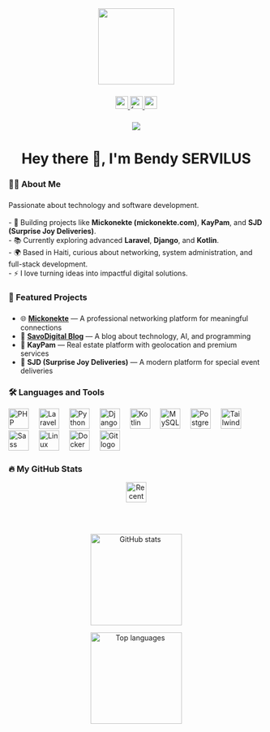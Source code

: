 <div align="center">
  <img height="150" src="https://media.giphy.com/media/M9gbBd9nbDrOTu1Mqx/giphy.gif" />
</div>

###

<div align="center">
  <a href="mailto:bendyservilus@gmail.com" target="_blank">
    <img src="https://img.shields.io/static/v1?message=Email&logo=gmail&label=&color=D14836&logoColor=white&labelColor=&style=for-the-badge" height="25" alt="email logo" />
  </a>
  <a href="https://www.facebook.com/bendy.servilus" target="_blank">
    <img src="https://img.shields.io/static/v1?message=Facebook&logo=facebook&label=&color=1877F2&logoColor=white&labelColor=&style=for-the-badge" height="25" alt="facebook logo" />
  </a>
  <a href="https://mickonekte.com" target="_blank">
    <img src="https://img.shields.io/static/v1?message=Website&logo=google-chrome&label=&color=4285F4&logoColor=white&labelColor=&style=for-the-badge" height="25" alt="website logo" />
  </a>
</div>

###

<div align="center">
  <img src="https://visitor-badge.laobi.icu/badge?page_id=bendy2509.bendy2509" />
</div>

###

<h1 align="center">Hey there 👋, I'm Bendy SERVILUS</h1>

###

<h3 align="left">👨‍💻 About Me</h3>

###

<p align="left">
  Passionate about technology and software development.<br><br>
  - 🚀 Building projects like <b>Mickonekte (mickonekte.com)</b>, <b>KayPam</b>, and <b>SJD (Surprise Joy Deliveries)</b>.<br>
  - 📚 Currently exploring advanced <b>Laravel</b>, <b>Django</b>, and <b>Kotlin</b>.<br>
  - 🌍 Based in Haiti, curious about networking, system administration, and full-stack development.<br>
  - ⚡ I love turning ideas into impactful digital solutions.
</p>

###

<h3 align="left">🚀 Featured Projects</h3>

###

<ul>
  <li>🌐 <a href="https://mickonekte.com" target="_blank"><b>Mickonekte</b></a> — A professional networking platform for meaningful connections</li>
  <li>📰 <a href="https://bsdev2509.pythonanywhere.com/" target="_blank"><b>SavoDigital Blog</b></a> — A blog about technology, AI, and programming</li>
  <li>🏡 <b>KayPam</b> — Real estate platform with geolocation and premium services</li>
  <li>🎉 <b>SJD (Surprise Joy Deliveries)</b> — A modern platform for special event deliveries</li>
</ul>

###

<h3 align="left">🛠 Languages and Tools</h3>

<div align="left">
  <!-- Languages -->
  <img src="https://img.shields.io/badge/PHP-777BB4?style=for-the-badge&logo=php&logoColor=white" height="40" alt="PHP logo" />
  <img width="12" />
  <img src="https://img.shields.io/badge/Laravel-FF2D20?style=for-the-badge&logo=laravel&logoColor=white" height="40" alt="Laravel logo" />
  <img width="12" />
  <img src="https://img.shields.io/badge/Python-3776AB?style=for-the-badge&logo=python&logoColor=white" height="40" alt="Python logo" />
  <img width="12" />
  <img src="https://img.shields.io/badge/Django-092E20?style=for-the-badge&logo=django&logoColor=white" height="40" alt="Django logo" />
  <img width="12" />
  <img src="https://img.shields.io/badge/Kotlin-7F52FF?style=for-the-badge&logo=kotlin&logoColor=white" height="40" alt="Kotlin logo" />
  <img width="12" />

  <!-- Databases -->
  <img src="https://img.shields.io/badge/MySQL-005C84?style=for-the-badge&logo=mysql&logoColor=white" height="40" alt="MySQL logo" />
  <img width="12" />
  <img src="https://img.shields.io/badge/PostgreSQL-316192?style=for-the-badge&logo=postgresql&logoColor=white" height="40" alt="PostgreSQL logo" />
  <img width="12" />

  <!-- Frontend / Styling -->
  <img src="https://img.shields.io/badge/TailwindCSS-38B2AC?style=for-the-badge&logo=tailwind-css&logoColor=white" height="40" alt="TailwindCSS logo" />
  <img width="12" />
  <img src="https://img.shields.io/badge/Sass-CC6699?style=for-the-badge&logo=sass&logoColor=white" height="40" alt="Sass logo" />
  <img width="12" />

  <!-- DevOps / Tools -->
  <img src="https://img.shields.io/badge/Linux-FCC624?style=for-the-badge&logo=linux&logoColor=black" height="40" alt="Linux logo" />
  <img width="12" />
  <img src="https://img.shields.io/badge/Docker-2496ED?style=for-the-badge&logo=docker&logoColor=white" height="40" alt="Docker logo" />
  <img width="12" />
  <img src="https://img.shields.io/badge/Git-F05032?style=for-the-badge&logo=git&logoColor=white" height="40" alt="Git logo" />
</div>

<h3 align="left">🔥 My GitHub Stats</h3>

<div align="center">
  <!-- Recent commit activity badge (replaces streak graph) -->
  <img src="https://img.shields.io/github/commit-activity/m/bendy2509?style=for-the-badge&logo=github" 
       alt="Recent GitHub commits" 
       height="40" />

  <br/><br/>

  <!-- GitHub Overall Stats -->
  <img src="https://github-readme-stats.vercel.app/api?username=bendy2509&show_icons=true&theme=radical" 
       alt="GitHub stats" 
       height="180" />
  
  <!-- Top Languages -->
  <img src="https://github-readme-stats.vercel.app/api/top-langs/?username=bendy2509&layout=compact&theme=radical" 
       alt="Top languages" 
       height="180" />
</div>



